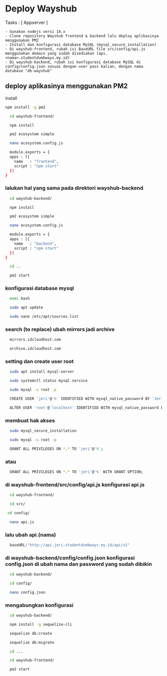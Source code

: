 
# Deploy Wayshub
Tasks :
[ Appserver ]

    - Gunakan nodejs versi 14.x
    - Clone repository Wayshub frontend & backend lalu deploy aplikasinya menggunakan PM2
    - Install dan konfigurasi database MySQL (mysql_secure_installation)
    - Di wayshub-frontend, rubah isi BaseURL file src/config/api.js menggunakan domain yang sudah disediakan (api.<nama>.studentdumbways.my.id)
    - Di wayshub-backend, rubah isi konfigurasi database MySQL di config/config.json sesuai dengan user pass kalian, dengan nama database "db-wayshub"
## deploy aplikasinya menggunakan PM2


install

```bash
npm install -g pm2

```


```bash
  cd wayshub-frontend/
```
```bash
  npm install
```
```bash
  pm2 ecosystem simple
```
```bash
  nano ecosystem.config.js
```

```bash
  module.exports = {
  apps : [{
    name   : "frontend",
    script : "npm start"
  }]
}
```
### lalukan hal yang sama pada direktori wayshub-backend

```bash
  cd wayshub-backend/
```
```bash
  npm install
```
```bash
  pm2 ecosystem simple
```
```bash
  nano ecosystem.config.js
```

```bash
  module.exports = {
  apps : [{
    name   : "backend",
    script : "npm start"
  }]
}
```
```bash
  cd ..
```
```bash
  pm2 start
```
### konfigurasi database mysql
```bash
  exec bash
```
```bash
  sudo apt update
```
```bash
  sudo nano /etc/apt/sources.list
```
### search (to replace) ubah mirrors jadi archive
```bash
  mirrors.idcloudhost.com
```
```bash
  archive.idcloudhost.com
```
### setting dan create user root
```bash
  sudo apt install mysql-server
```
```bash
  sudo systemctl status mysql.service
```
```bash
  sudo mysql -u root -p
```

```bash
  CREATE USER 'jeri'@'%' IDENTIFIED WITH mysql_native_password BY 'Jeri@888';
```

```bash
  ALTER USER 'root'@'localhost' IDENTIFIED WITH mysql_native_password by 'Jeri@888';
```
### membuat hak akses
```bash
  sudo mysql_secure_installation
```
```bash
  sudo mysql -u root -p
```
```bash
  GRANT ALL PRIVILEGES ON *.* TO 'jeri'@'%';
```
### atau
```bash
  GRANT ALL PRIVILEGES ON *.* TO 'jeri'@'%' WITH GRANT OPTION;
```
### di wayshub-frontend/src/config/api.js konfigurasi api.js 
```bash
  cd wayshub-frontend/
```
```bash
  cd src/
```
```bash
 cd config/
```
```bash
  nano api.js
```
### lalu ubah api.(nama)
```bash
  baseURL:"http://api.jeri.studentdumbways.my.id/api/v1"
```

### di wayshub-backend/config/config.json konfigurasi config.json di ubah nama dan password yang sudah dibikin

```bash
  cd wayshub-backend/
```

```bash
  cd config/
```

```bash
  nano config.json
```

### mengabungkan konfigurasi
```bash
  cd wayshub-backend/
```

```bash
  npm install -g sequelize-cli
```

```bash
  sequelize db:create
```

```bash
  sequelize db:migrate
```

```bash
  cd ...
```
```bash
  cd wayshub-frontend/
```

```bash
  pm2 start
```